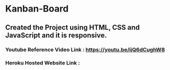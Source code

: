 # Kanban-Board
## Created the Project using HTML, CSS and JavaScript and it is responsive.
### Youtube Reference Video Link : https://youtu.be/ijQ6dCughW8
### Heroku Hosted Website Link :
